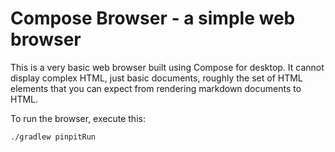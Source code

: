 # Compose Browser - a simple web browser

This is a very basic web browser built using Compose for desktop.
It cannot display complex HTML, just basic documents, roughly the set
of HTML elements that you can expect from rendering markdown documents to
HTML.

To run the browser, execute this:

    ./gradlew pinpitRun
